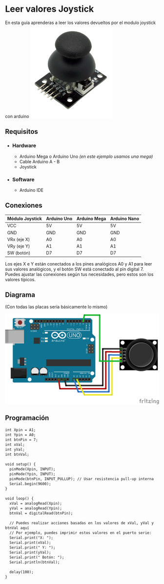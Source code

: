 # Leer valores Joystick

En esta guía aprenderas a leer los valores devueltos por el modulo joystick con arduino 
![diagrama](./img/joystick.png)


## Requisitos
- ### Hardware
    - Arduino Mega o Arduino Uno *(en este ejemplo usamos una mega)*
    - Cable Arduino A - B
    - Joystick
- ### Software
    - Arduino IDE
    
## Conexiones

| Módulo Joystick | Arduino Uno | Arduino Mega | Arduino Nano |
|-----------------|-------------|-------------|--------------|
| VCC             | 5V          | 5V          | 5V           |
| GND             | GND         | GND         | GND          |
| VRx (eje X)     | A0          | A0          | A0           |
| VRy (eje Y)     | A1          | A1          | A1           |
| SW (botón)      | D7          | D7          | D7           |

Los ejes X e Y están conectados a los pines analógicos A0 y A1 para leer sus valores analógicos, y el botón SW está conectado al pin digital 7. Puedes ajustar las conexiones según tus necesidades, pero estos son los valores típicos.

## Diagrama 
(Con todas las placas sería básicamente lo mismo)

![diagrama](./img/diagrama.png)

## Programación

```arduino
int Xpin = A1;
int Ypin = A0;
int btnPin = 7;
int xVal;
int yVal;
int btnVal;

void setup() {
  pinMode(Xpin, INPUT);
  pinMode(Ypin, INPUT);
  pinMode(btnPin, INPUT_PULLUP); // Usar resistencia pull-up interna
  Serial.begin(9600);
}

void loop() {
  xVal = analogRead(Xpin);
  yVal = analogRead(Ypin);
  btnVal = digitalRead(btnPin);

  // Puedes realizar acciones basadas en los valores de xVal, yVal y btnVal aquí
  // Por ejemplo, puedes imprimir estos valores en el puerto serie:
  Serial.print("X: ");
  Serial.print(xVal);
  Serial.print(" Y: ");
  Serial.print(yVal);
  Serial.print(" Botón: ");
  Serial.println(btnVal);

  delay(100);
}

```